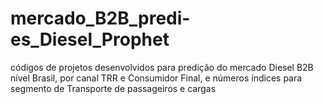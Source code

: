# mercado_B2B_predi-es_Diesel_Prophet
códigos de projetos desenvolvidos para predição do mercado Diesel B2B nível Brasil, por canal TRR e Consumidor Final, e números índices para segmento de Transporte de passageiros e cargas 
